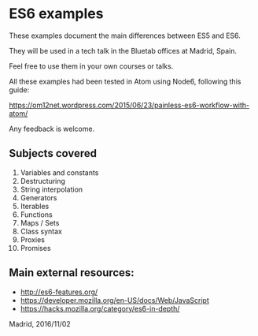 # ES6 examples

These examples document the main differences between ES5 and ES6.

They will be used in a tech talk in the Bluetab offices at Madrid, Spain.

Feel free to use them in your own courses or talks.

All these examples had been tested in Atom using Node6, following this guide:

https://om12net.wordpress.com/2015/06/23/painless-es6-workflow-with-atom/ 

Any feedback is welcome.

## Subjects covered

1. Variables and constants
2. Destructuring
3. String interpolation
4. Generators
5. Iterables
4. Functions
5. Maps / Sets
6. Class syntax
7. Proxies
8. Promises

## Main external resources:
* http://es6-features.org/
* https://developer.mozilla.org/en-US/docs/Web/JavaScript
* https://hacks.mozilla.org/category/es6-in-depth/

Madrid, 2016/11/02
